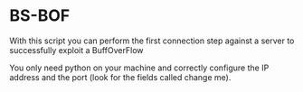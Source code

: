 # BS-BOF
With this script you can perform the first connection step against a server to successfully exploit a BuffOverFlow

You only need python on your machine and correctly configure the IP address and the port (look for the fields called change me).
